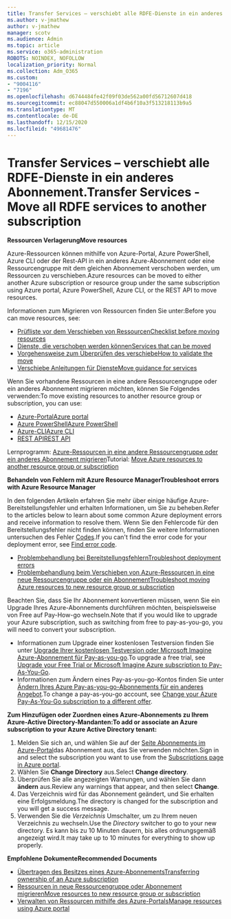 ```yaml
---
title: Transfer Services – verschiebt alle RDFE-Dienste in ein anderes Abonnement.
ms.author: v-jmathew
author: v-jmathew
manager: scotv
ms.audience: Admin
ms.topic: article
ms.service: o365-administration
ROBOTS: NOINDEX, NOFOLLOW
localization_priority: Normal
ms.collection: Adm_O365
ms.custom:
- "9004116"
- "7196"
ms.openlocfilehash: d6744484fe42f09f03de562a00fd56712607d418
ms.sourcegitcommit: ec88047d550006a1df4b6f10a3f513218113b9a5
ms.translationtype: MT
ms.contentlocale: de-DE
ms.lasthandoff: 12/15/2020
ms.locfileid: "49681476"
---
```

# <a name="transfer-services---move-all-rdfe-services-to-another-subscription"></a><span data-ttu-id="2b240-102">Transfer Services – verschiebt alle RDFE-Dienste in ein anderes Abonnement.</span><span class="sxs-lookup"><span data-stu-id="2b240-102">Transfer Services - Move all RDFE services to another subscription</span></span>

<span data-ttu-id="2b240-103">**Ressourcen Verlagerung**</span><span class="sxs-lookup"><span data-stu-id="2b240-103">**Move resources**</span></span>

<span data-ttu-id="2b240-104">Azure-Ressourcen können mithilfe von Azure-Portal, Azure PowerShell, Azure CLI oder der Rest-API in ein anderes Azure-Abonnement oder eine Ressourcengruppe mit dem gleichen Abonnement verschoben werden, um Ressourcen zu verschieben.</span><span class="sxs-lookup"><span data-stu-id="2b240-104">Azure resources can be moved to either another Azure subscription or resource group under the same subscription using Azure portal, Azure PowerShell, Azure CLI, or the REST API to move resources.</span></span>

<span data-ttu-id="2b240-105">Informationen zum Migrieren von Ressourcen finden Sie unter:</span><span class="sxs-lookup"><span data-stu-id="2b240-105">Before you can move resources, see:</span></span>

- [<span data-ttu-id="2b240-106">Prüfliste vor dem Verschieben von Ressourcen</span><span class="sxs-lookup"><span data-stu-id="2b240-106">Checklist before moving resources</span></span>](https://docs.microsoft.com/azure/azure-resource-manager/resource-group-move-resources?WT.mc_id=Portal-Microsoft_Azure_Support#checklist-before-moving-resources)
- [<span data-ttu-id="2b240-107">Dienste, die verschoben werden können</span><span class="sxs-lookup"><span data-stu-id="2b240-107">Services that can be moved</span></span>](https://docs.microsoft.com/azure/azure-resource-manager/move-support-resources?WT.mc_id=Portal-Microsoft_Azure_Support)
- [<span data-ttu-id="2b240-108">Vorgehensweise zum Überprüfen des verschiebe</span><span class="sxs-lookup"><span data-stu-id="2b240-108">How to validate the move</span></span>](https://docs.microsoft.com/azure/azure-resource-manager/resource-group-move-resources?WT.mc_id=Portal-Microsoft_Azure_Support#validate-move)
- [<span data-ttu-id="2b240-109">Verschiebe Anleitungen für Dienste</span><span class="sxs-lookup"><span data-stu-id="2b240-109">Move guidance for services</span></span>](https://docs.microsoft.com/azure/azure-resource-manager/move-limitations/app-service-move-limitations?WT.mc_id=Portal-Microsoft_Azure_Support)

<span data-ttu-id="2b240-110">Wenn Sie vorhandene Ressourcen in eine andere Ressourcengruppe oder ein anderes Abonnement migrieren möchten, können Sie Folgendes verwenden:</span><span class="sxs-lookup"><span data-stu-id="2b240-110">To move existing resources to another resource group or subscription, you can use:</span></span>

- [<span data-ttu-id="2b240-111">Azure-Portal</span><span class="sxs-lookup"><span data-stu-id="2b240-111">Azure portal</span></span>](https://docs.microsoft.com/azure/azure-resource-manager/resource-group-move-resources?WT.mc_id=Portal-Microsoft_Azure_Support#use-the-portal)
- [<span data-ttu-id="2b240-112">Azure PowerShell</span><span class="sxs-lookup"><span data-stu-id="2b240-112">Azure PowerShell</span></span>](https://docs.microsoft.com/azure/azure-resource-manager/resource-group-move-resources?WT.mc_id=Portal-Microsoft_Azure_Support#use-azure-powershell)
- [<span data-ttu-id="2b240-113">Azure-CLI</span><span class="sxs-lookup"><span data-stu-id="2b240-113">Azure CLI</span></span>](https://docs.microsoft.com/azure/azure-resource-manager/resource-group-move-resources?WT.mc_id=Portal-Microsoft_Azure_Support#use-azure-cli)
- [<span data-ttu-id="2b240-114">REST API</span><span class="sxs-lookup"><span data-stu-id="2b240-114">REST API</span></span>](https://docs.microsoft.com/azure/azure-resource-manager/resource-group-move-resources?WT.mc_id=Portal-Microsoft_Azure_Support#use-rest-api)

<span data-ttu-id="2b240-115">Lernprogramm: [Azure-Ressourcen in eine andere Ressourcengruppe oder ein anderes Abonnement migrieren](https://docs.microsoft.com/azure/azure-resource-manager/resource-manager-tutorial-move-resources)</span><span class="sxs-lookup"><span data-stu-id="2b240-115">Tutorial: [Move Azure resources to another resource group or subscription](https://docs.microsoft.com/azure/azure-resource-manager/resource-manager-tutorial-move-resources)</span></span>

<span data-ttu-id="2b240-116">**Behandeln von Fehlern mit Azure Resource Manager**</span><span class="sxs-lookup"><span data-stu-id="2b240-116">**Troubleshoot errors with Azure Resource Manager**</span></span>

<span data-ttu-id="2b240-117">In den folgenden Artikeln erfahren Sie mehr über einige häufige Azure-Bereitstellungsfehler und erhalten Informationen, um Sie zu beheben.</span><span class="sxs-lookup"><span data-stu-id="2b240-117">Refer to the articles below to learn about some common Azure deployment errors and receive information to resolve them.</span></span> <span data-ttu-id="2b240-118">Wenn Sie den Fehlercode für den Bereitstellungsfehler nicht finden können, finden Sie weitere Informationen untersuchen des Fehler [Codes](https://docs.microsoft.com/azure/azure-resource-manager/resource-manager-common-deployment-errors?WT.mc_id=Portal-Microsoft_Azure_Support#find-error-code).</span><span class="sxs-lookup"><span data-stu-id="2b240-118">If you can't find the error code for your deployment error, see [Find error code](https://docs.microsoft.com/azure/azure-resource-manager/resource-manager-common-deployment-errors?WT.mc_id=Portal-Microsoft_Azure_Support#find-error-code).</span></span>

- [<span data-ttu-id="2b240-119">Problembehandlung bei Bereitstellungsfehlern</span><span class="sxs-lookup"><span data-stu-id="2b240-119">Troubleshoot deployment errors</span></span>](https://docs.microsoft.com/azure/azure-resource-manager/resource-manager-common-deployment-errors)
- [<span data-ttu-id="2b240-120">Problembehandlung beim Verschieben von Azure-Ressourcen in eine neue Ressourcengruppe oder ein Abonnement</span><span class="sxs-lookup"><span data-stu-id="2b240-120">Troubleshoot moving Azure resources to new resource group or subscription</span></span>](https://docs.microsoft.com/azure/azure-resource-manager/troubleshoot-move)

<span data-ttu-id="2b240-121">Beachten Sie, dass Sie Ihr Abonnement konvertieren müssen, wenn Sie ein Upgrade Ihres Azure-Abonnements durchführen möchten, beispielsweise von Free auf Pay-How-go wechseln.</span><span class="sxs-lookup"><span data-stu-id="2b240-121">Note that if you would like to upgrade your Azure subscription, such as switching from free to pay-as-you-go, you will need to convert your subscription.</span></span>

- <span data-ttu-id="2b240-122">Informationen zum Upgrade einer kostenlosen Testversion finden Sie unter [Upgrade Ihrer kostenlosen Testversion oder Microsoft Imagine Azure-Abonnement für Pay-as-you-go](https://docs.microsoft.com/azure/billing/billing-upgrade-azure-subscription).</span><span class="sxs-lookup"><span data-stu-id="2b240-122">To upgrade a free trial, see [Upgrade your Free Trial or Microsoft Imagine Azure subscription to Pay-As-You-Go](https://docs.microsoft.com/azure/billing/billing-upgrade-azure-subscription).</span></span>
- <span data-ttu-id="2b240-123">Informationen zum Ändern eines Pay-as-you-go-Kontos finden Sie unter [Ändern Ihres Azure Pay-as-you-go-Abonnements für ein anderes Angebot](https://docs.microsoft.com/azure/billing/billing-how-to-switch-azure-offer).</span><span class="sxs-lookup"><span data-stu-id="2b240-123">To change a pay-as-you-go account, see [Change your Azure Pay-As-You-Go subscription to a different offer](https://docs.microsoft.com/azure/billing/billing-how-to-switch-azure-offer).</span></span>

<span data-ttu-id="2b240-124">**Zum Hinzufügen oder Zuordnen eines Azure-Abonnements zu Ihrem Azure-Active Directory-Mandanten:**</span><span class="sxs-lookup"><span data-stu-id="2b240-124">**To add or associate an Azure subscription to your Azure Active Directory tenant:**</span></span>

1. <span data-ttu-id="2b240-125">Melden Sie sich an, und wählen Sie auf der [Seite Abonnements im Azure-Portal](https://portal.azure.com/#blade/Microsoft_Azure_Billing/SubscriptionsBlade)das Abonnement aus, das Sie verwenden möchten.</span><span class="sxs-lookup"><span data-stu-id="2b240-125">Sign in and select the subscription you want to use from the [Subscriptions page in Azure portal](https://portal.azure.com/#blade/Microsoft_Azure_Billing/SubscriptionsBlade).</span></span>
2. <span data-ttu-id="2b240-126">Wählen Sie **Change Directory** aus.</span><span class="sxs-lookup"><span data-stu-id="2b240-126">Select **Change directory**.</span></span>
3. <span data-ttu-id="2b240-127">Überprüfen Sie alle angezeigten Warnungen, und wählen Sie dann **ändern** aus.</span><span class="sxs-lookup"><span data-stu-id="2b240-127">Review any warnings that appear, and then select **Change**.</span></span>
4. <span data-ttu-id="2b240-128">Das Verzeichnis wird für das Abonnement geändert, und Sie erhalten eine Erfolgsmeldung.</span><span class="sxs-lookup"><span data-stu-id="2b240-128">The directory is changed for the subscription and you will get a success message.</span></span>
5. <span data-ttu-id="2b240-129">Verwenden Sie die *Verzeichnis* Umschalter, um zu Ihrem neuen Verzeichnis zu wechseln.</span><span class="sxs-lookup"><span data-stu-id="2b240-129">Use the *Directory* switcher to go to your new directory.</span></span> <span data-ttu-id="2b240-130">Es kann bis zu 10 Minuten dauern, bis alles ordnungsgemäß angezeigt wird.</span><span class="sxs-lookup"><span data-stu-id="2b240-130">It may take up to 10 minutes for everything to show up properly.</span></span>

<span data-ttu-id="2b240-131">**Empfohlene Dokumente**</span><span class="sxs-lookup"><span data-stu-id="2b240-131">**Recommended Documents**</span></span>

- [<span data-ttu-id="2b240-132">Übertragen des Besitzes eines Azure-Abonnements</span><span class="sxs-lookup"><span data-stu-id="2b240-132">Transferring ownership of an Azure subscription</span></span>](https://docs.microsoft.com/azure/billing-subscription-transfer)
- [<span data-ttu-id="2b240-133">Ressourcen in neue Ressourcengruppe oder Abonnement migrieren</span><span class="sxs-lookup"><span data-stu-id="2b240-133">Move resources to new resource group or subscription</span></span>](https://docs.microsoft.com/azure/azure-resource-manager/resource-group-move-resources)
- [<span data-ttu-id="2b240-134">Verwalten von Ressourcen mithilfe des Azure-Portals</span><span class="sxs-lookup"><span data-stu-id="2b240-134">Manage resources using Azure portal</span></span>](https://docs.microsoft.com/azure/azure-resource-manager/resource-group-portal)
